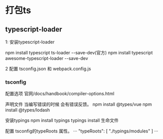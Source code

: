# 打包ts

## typescript-loader

1: 安装typescript-loader

npm install typescript ts-loader --save-dev(官方)
npm install typescript awesome-typescript-loader --save-dev

2 配置 tsconfig.json 和 webpack.config.js

### tsconfig

配置选项
  官网/docs/handbook/compiler-options.html

声明文件 
  当编写错误的时候 会有错误反馈。
  npm install @types/vue
  npm install @types/lodash

安装typings
npm install typings
typings install 生命文件

配置 tsconfig的typeRoots 属性。
···
 "typeRoots": [
      "./typings/modules"
  ]
···